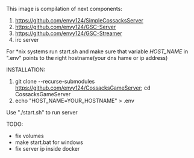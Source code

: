 This image is compilation of next components:
1. https://github.com/envy124/SimpleCossacksServer
2. https://github.com/envy124/GSC-Server
3. https://github.com/envy124/GSC-Streamer
4. irc server

For *nix systems run start.sh and make sure that variable *HOST_NAME* in ".env" points to the right hostname(your dns hame or ip address)

INSTALLATION:
1. git clone --recurse-submodules https://github.com/envy124/CossacksGameServer; cd CossacksGameServer
2. echo "HOST_NAME=YOUR_HOSTNAME" > .env


Use "./start.sh" to run server


TODO:
* fix volumes
* make start.bat for windows
* fix server ip inside docker